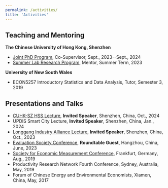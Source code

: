 ```yaml
---
permalink: /activities/
title: 'Activities'
---
```

Teaching and Mentoring
------
**The Chinese University of Hong Kong, Shenzhen**
- [Joint PhD Program](https://www.sribd.cn/en/article/928), Co-Supervisor, Sept., 2023--Sept., 2024
- [Summer Lab Research Program](https://www.science.nus.edu.sg/wp-content/uploads/2023/01/CUHK-SZ-SLR-Programme-2023.pdf), Mentor, Summer Term, 2023
	
**University of New South Wales**
- ECON5257 Introductory Statistics and Data Analysis, Tutor, Semester 3, 2019

Presentations and Talks
------
- [CUHK-SZ HSS Lecture](https://hss.cuhk.edu.cn/event/1424), **Invited Speaker**, Shenzhen, China, Oct., 2024
- UPDIS Smart City Lecture, **Invited Speaker**, Shenzhen, China, Jan., 2024
- [Longgang Industry Alliance Lecture](https://mp.weixin.qq.com/s/OukZ2f5zh07VhxOrXAGYfg), **Invited Speaker**, Shenzhen, China, Oct., 2023
- [Evaluation Society Conference](https://mp.weixin.qq.com/s/64PAUxEkqe9GdTMwKMRrCA), **Roundtable Guest**, Hangzhou, China, June, 2023 
- [Society for Economic Measurement Conference](https://sem-society.org/sem-2019-sixth-annual-conference-goethe-university-frankfurt-germany/), Frankfurt, Germany, Aug., 2019
- Productivity Research Network Fourth Conference, Sydney, Australia, May, 2019
- Forum of Chinese Energy and Environmental Economists, Xiamen, China, May, 2017
